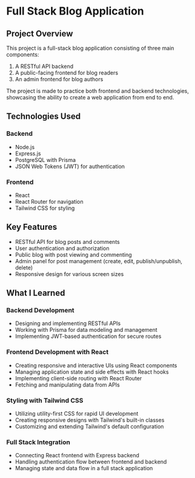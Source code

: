 # Full Stack Blog Application

## Project Overview

This project is a full-stack blog application consisting of three main components:

1. A RESTful API backend
2. A public-facing frontend for blog readers
3. An admin frontend for blog authors

The project is made to practice both frontend and backend technologies, showcasing the ability to create a web application from end to end.

## Technologies Used

### Backend

- Node.js
- Express.js
- PostgreSQL with Prisma
- JSON Web Tokens (JWT) for authentication

### Frontend

- React
- React Router for navigation
- Tailwind CSS for styling

## Key Features

- RESTful API for blog posts and comments
- User authentication and authorization
- Public blog with post viewing and commenting
- Admin panel for post management (create, edit, publish/unpublish, delete)
- Responsive design for various screen sizes

## What I Learned

### Backend Development

- Designing and implementing RESTful APIs
- Working with Prisma for data modeling and management
- Implementing JWT-based authentication for secure routes

### Frontend Development with React

- Creating responsive and interactive UIs using React components
- Managing application state and side effects with React hooks
- Implementing client-side routing with React Router
- Fetching and manipulating data from APIs

### Styling with Tailwind CSS

- Utilizing utility-first CSS for rapid UI development
- Creating responsive designs with Tailwind's built-in classes
- Customizing and extending Tailwind's default configuration

### Full Stack Integration

- Connecting React frontend with Express backend
- Handling authentication flow between frontend and backend
- Managing state and data flow in a full stack application
